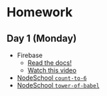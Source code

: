 # Homework

## Day 1 (Monday)

- Firebase
  - [Read the docs!](https://firebase.google.com/docs/web/setup)
  - [Watch this video](https://www.youtube.com/watch?v=noB98K6A0TY)
- [NodeSchool `count-to-6`](https://github.com/domenic/count-to-6)
- [NodeSchool `tower-of-babel`](https://github.com/yosuke-furukawa/tower-of-babel)
